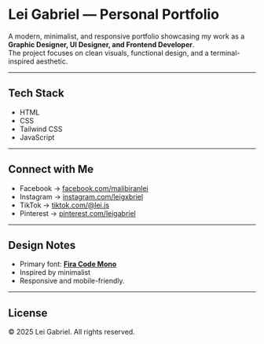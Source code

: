 # Lei Gabriel — Personal Portfolio

A modern, minimalist, and responsive portfolio showcasing my work as a **Graphic Designer, UI Designer, and Frontend Developer**.  
The project focuses on clean visuals, functional design, and a terminal-inspired aesthetic.

---

## Tech Stack

- HTML  
- CSS  
- Tailwind CSS  
- JavaScript  

---

## Connect with Me

- Facebook → [facebook.com/malibiranlei](https://www.facebook.com/malibiranlei)  
- Instagram → [instagram.com/leigxbriel](https://www.instagram.com/leigxbriel)  
- TikTok → [tiktok.com/@lei.js](https://www.tiktok.com/@lei.js)  
- Pinterest → [pinterest.com/leigabriel](https://www.pinterest.com/leigabriel)  

---

## Design Notes

- Primary font: **[Fira Code Mono](https://github.com/tonsky/FiraCode)**  
- Inspired by minimalist  
- Responsive and mobile-friendly.  

---

## License

© 2025 Lei Gabriel. All rights reserved.  
